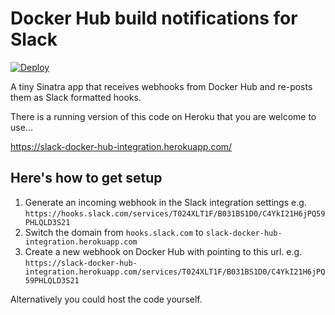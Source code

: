 Docker Hub build notifications for Slack
========================================

[![Deploy](https://www.herokucdn.com/deploy/button.svg)](https://heroku.com/deploy)

A tiny Sinatra app that receives webhooks from Docker Hub and re-posts them as Slack formatted hooks.

There is a running version of this code on Heroku that you are welcome to use...

https://slack-docker-hub-integration.herokuapp.com/


## Here's how to get setup

1. Generate an incoming webhook in the Slack integration settings e.g. `https://hooks.slack.com/services/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`
2. Switch the domain from `hooks.slack.com` to `slack-docker-hub-integration.herokuapp.com`
3. Create a new webhook on Docker Hub with pointing to this url. e.g. `https://slack-docker-hub-integration.herokuapp.com/services/T024XLT1F/B031BS1D0/C4YkI21H6jPQ59PHLQLD3S21`


Alternatively you could host the code yourself.
